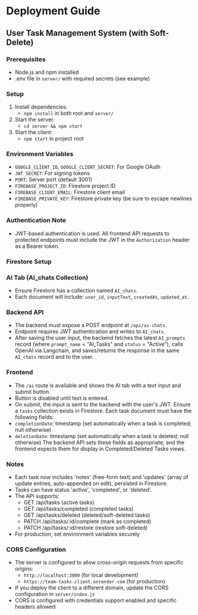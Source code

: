 # Deployment Guide

## User Task Management System (with Soft-Delete)

### Prerequisites
- Node.js and npm installed
- .env file in `server/` with required secrets (see example)

### Setup
1. Install dependencies:
   - `npm install` in both root and `server/`
2. Start the server:
   - `cd server && npm start`
3. Start the client:
   - `npm start` in project root

### Environment Variables
- `GOOGLE_CLIENT_ID`, `GOOGLE_CLIENT_SECRET`: For Google OAuth
- `JWT_SECRET`: For signing tokens
- `PORT`: Server port (default 3001)
- `FIREBASE_PROJECT_ID`: Firestore project ID
- `FIREBASE_CLIENT_EMAIL`: Firestore client email
- `FIREBASE_PRIVATE_KEY`: Firestore private key (be sure to escape newlines properly)

### Authentication Note
- JWT-based authentication is used. All frontend API requests to protected endpoints must include the JWT in the `Authorization` header as a Bearer token.

### Firestore Setup

### AI Tab (AI_chats Collection)
- Ensure Firestore has a collection named `AI_chats`.
- Each document will include: `user_id`, `inputText`, `createdAt`, `updated_at`.

### Backend API
- The backend must expose a POST endpoint at `/api/ai-chats`.
- Endpoint requires JWT authentication and writes to `AI_chats`.
- After saving the user input, the backend fetches the latest `AI_prompts` record (where `prompt_name` = "AI_Tasks" and `status` = "Active"), calls OpenAI via Langchain, and saves/returns the response in the same `AI_chats` record and to the user.

### Frontend
- The `/ai` route is available and shows the AI tab with a text input and submit button.
- Button is disabled until text is entered.
- On submit, the input is sent to the backend with the user's JWT.
Ensure a `tasks` collection exists in Firestore. Each task document must have the following fields:
- `completionDate`: timestamp (set automatically when a task is completed; null otherwise)
- `deletionDate`: timestamp (set automatically when a task is deleted; null otherwise)
The backend API sets these fields as appropriate, and the frontend expects them for display in Completed/Deleted Tasks views.

### Notes
- Each task now includes 'notes' (free-form text) and 'updates' (array of update entries, auto-appended on edit), persisted in Firestore.
- Tasks can have status 'active', 'completed', or 'deleted'.
- The API supports:
  - GET /api/tasks (active tasks)
  - GET /api/tasks/completed (completed tasks)
  - GET /api/tasks/deleted (deleted/soft-deleted tasks)
  - PATCH /api/tasks/:id/complete (mark as completed)
  - PATCH /api/tasks/:id/restore (restore soft-deleted)
- For production, set environment variables securely

### CORS Configuration
- The server is configured to allow cross-origin requests from specific origins:
  - `http://localhost:3000` (for local development)
  - `https://team-tasks-client.onrender.com` (for production)
- If you deploy the client to a different domain, update the CORS configuration in `server/index.js`
- CORS is configured with credentials support enabled and specific headers allowed
